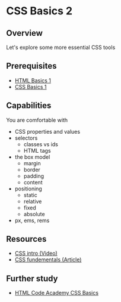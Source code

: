# CSS Basics 2

## Overview
Let's explore some more essential CSS tools

## Prerequisites
- [HTML Basics 1](concepts/html-basics-1)
- [CSS Basics 1](concepts/css-basics-1)

## Capabilities
You are comfortable with

- CSS properties and values
- selectors
  - classes vs ids
  - HTML tags
- the box model
  - margin
  - border
  - padding
  - content
- positioning
  - static
  - relative
  - fixed
  - absolute
- px, ems, rems

## Resources
- [CSS intro (Video)](/resources/css-intro-VIDEO/README.md)
- [CSS fundementals (Article)](/resources/css-fundamentals-ARTICLE)

## Further study
- [HTML Code Academy CSS Basics](https://www.codecademy.com/learn/webhttps://www.codecademy.com/courses/web-beginner-en-TlhFi/0/1?curriculum_id=50579fb998b470000202dc8b)

